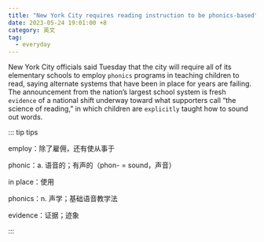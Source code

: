 ```yaml
---
title: "New York City requires reading instruction to be phonics-based"
date: 2023-05-24 19:01:00 +8
category: 英文
tag:
  - everyday
---
```


New York City officials said Tuesday that the city will require all of its elementary schools to employ `phonics` programs in teaching children to read, saying alternate systems that have been in place for years are failing. The announcement from the nation’s largest school system is fresh `evidence` of a national shift underway toward what supporters call “the science of reading,” in which children are `explicitly` taught how to sound out words.

::: tip tips

employ：除了雇佣，还有使从事于

phonic：a. 语音的；有声的（phon- = sound，声音）

in place：使用

phonics：n. 声学；基础语音教学法

evidence：证据；迹象

:::
